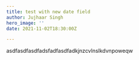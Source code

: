 ```yaml
---
title: test with new date field
author: Jujhaar Singh
hero_image: ''
date: 2021-11-02T18:30:00Z

---
```

asdfasdfasdfadsfadfasdfadkjnzcvlnslkdvnpoweqw